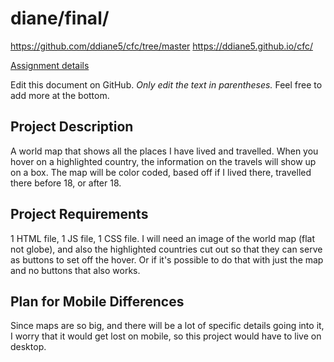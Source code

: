 # diane/final/

https://github.com/ddiane5/cfc/tree/master
https://ddiane5.github.io/cfc/

[Assignment details](/homework/final)

Edit this document on GitHub. _Only edit the text in parentheses._ Feel free to add more at the bottom.

## Project Description

A world map that shows all the places I have lived and travelled. When you hover on a highlighted country, the information on the travels will show up on a box. The map will be color coded, based off if I lived there, travelled there before 18, or after 18. 

## Project Requirements

1 HTML file, 1 JS file, 1 CSS file. I will need an image of the world map (flat not globe), and also the highlighted countries cut out so that they can serve as buttons to set off the hover. Or if it's possible to do that with just the map and no buttons that also works. 

## Plan for Mobile Differences

Since maps are so big, and there will be a lot of specific details going into it, I worry that it would get lost on mobile, so this project would have to live on desktop.
